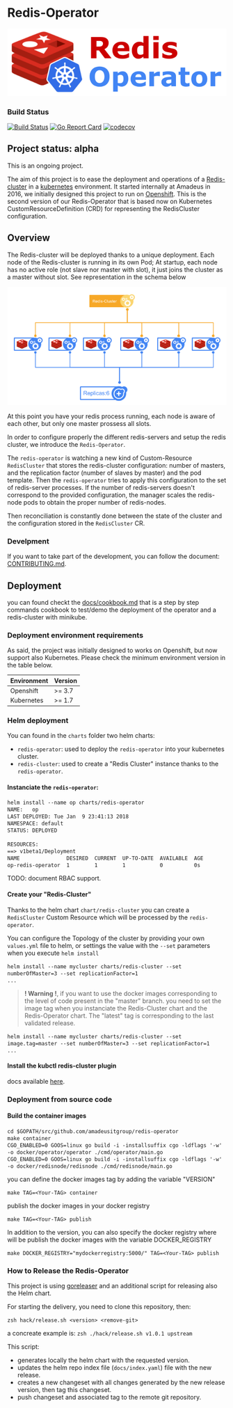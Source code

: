 # Redis-Operator

![logo](docs/imgs/logo.png)

### Build Status
[![Build Status](https://travis-ci.org/AmadeusITGroup/Redis-Operator.svg?branch=master)](https://travis-ci.org/AmadeusITGroup/Redis-Operator)
[![Go Report Card](https://goreportcard.com/badge/github.com/amadeusitgroup/redis-operator)](https://goreportcard.com/report/github.com/amadeusitgroup/redis-operator)
[![codecov](https://codecov.io/gh/amadeusitgroup/redis-operator/branch/master/graph/badge.svg)](https://codecov.io/gh/amadeusitgroup/redis-operator)



## Project status: alpha

This is an ongoing project.

The aim of this project is to ease the deployment and operations of a [Redis-cluster](https://redis.io/topics/cluster-tutorial) in a [kubernetes](https://kubernetes.io/) environment. It started internally at Amadeus in 2016, we initially designed this project to run on [Openshift](https://www.openshift.com/). This is the second version of our Redis-Operator that is based now on Kubernetes CustomResourceDefinition (CRD) for representing the RedisCluster configuration.

## Overview

The Redis-cluster will be deployed thanks to a unique deployment. Each node of the Redis-cluster is running in its own Pod; At startup, each node has no active role (not slave nor master with slot), it just joins the cluster as a master without slot. See representation in the schema below 

![Initial state](docs/imgs/overview_1.png)

At this point you have your redis process running, each node is aware of each other, but only one master prossess all slots.

In order to configure properly the different redis-servers and setup the redis cluster, we introduce the `Redis-Operator`.

The `redis-operator` is watching a new kind of Custom-Resource `RedisCluster` that stores the redis-cluster configuration: number of masters, and the replication factor (number of slaves by master) and the pod template. Then the `redis-operator` tries to apply this configuration to the set of redis-server processes. If the number of redis-servers doesn't correspond to the provided configuration, the manager scales the redis-node pods to obtain the proper number of redis-nodes.

Then reconciliation is constantly done between the state of the cluster and the configuration stored in the `RedisCluster` CR.

### Develpment

If you want to take part of the development, you can follow the document: [CONTRIBUTING.md](CONTRIBUTING.md).

## Deployment

you can found checkt the [docs/cookbook.md](docs/cookbook.md) that is a step by step commands cookbook to test/demo the deployment of the operator and a redis-cluster with minikube.

### Deployment environment requirements

As said, the project was initially designed to works on Openshift, but now support also Kubernetes. Please check the minimum environment version in the table below.

| Environment  | Version |
|--------------|---------|
| Openshift    | >= 3.7  |
| Kubernetes   | >= 1.7  |

### Helm deployment

You can found in the `charts` folder two helm charts:

- `redis-operator`: used to deploy the `redis-operator` into your kubernetes cluster.
- `redis-cluster`: used to create a "Redis Cluster" instance thanks to the `redis-operator`.

#### Instanciate the `redis-operator`:

```console
helm install --name op charts/redis-operator
NAME:   op
LAST DEPLOYED: Tue Jan  9 23:41:13 2018
NAMESPACE: default
STATUS: DEPLOYED

RESOURCES:
==> v1beta1/Deployment
NAME               DESIRED  CURRENT  UP-TO-DATE  AVAILABLE  AGE
op-redis-operator  1        1        1           0          0s
```

TODO: document RBAC support.

#### Create your "Redis-Cluster"

Thanks to the helm chart `chart/redis-cluster` you can create a `RedisCluster` Custom Resource which will be processed by the `redis-operator`.

You can configure the Topology of the cluster by providing your own `values.yml` file to helm, or settings the value with the `--set` parameters when you execute `helm install`

```console
helm install --name mycluster charts/redis-cluster --set numberOfMaster=3 --set replicationFactor=1
...
```

> **! Warning !**, if you want to use the docker images corresponding  to the level of code present in the "master" branch. you need to set the image tag when you instanciate the Redis-Cluster chart and the Redis-Operator chart. The "latest" tag is corresponding to the last validated release.

```console
helm install --name mycluster charts/redis-cluster --set image.tag=master --set numberOfMaster=3 --set replicationFactor=1
...
```

#### Install the kubctl redis-cluster plugin

docs available [here](docs/kubectl-plugin.md).

### Deployment from source code

#### Build the container images

```console
cd $GOPATH/src/github.com/amadeusitgroup/redis-operator
make container
CGO_ENABLED=0 GOOS=linux go build -i -installsuffix cgo -ldflags '-w' -o docker/operator/operator ./cmd/operator/main.go
CGO_ENABLED=0 GOOS=linux go build -i -installsuffix cgo -ldflags '-w' -o docker/redisnode/redisnode ./cmd/redisnode/main.go
```

you can define the docker images tag by adding the variable "VERSION"

```console
make TAG=<Your-TAG> container
```

publish the docker images in your docker registry

```console
make TAG=<Your-TAG> publish
```

In addition to the version, you can also specify the docker registry where will be publish the docker images with the variable DOCKER_REGISTRY

```console
make DOCKER_REGISTRY="mydockerregistry:5000/" TAG=<Your-TAG> publish
```

### How to Release the Redis-Operator

This project is using [goreleaser](https://goreleaser.com/) and an additional script for releasing also the Helm chart.

For starting the delivery, you need to clone this repository, then:

```console
zsh hack/release.sh <version> <remove-git>
```

a concreate example is: ```zsh ./hack/release.sh v1.0.1 upstream```

This script:

- generates locally the helm chart with the requested version.
- updates the helm repo index file (```docs/index.yaml```) file with the new release.
- creates a new changeset with all changes generated by the new release version, then tag this changeset.
- push changeset and associated tag to the remote git repository.